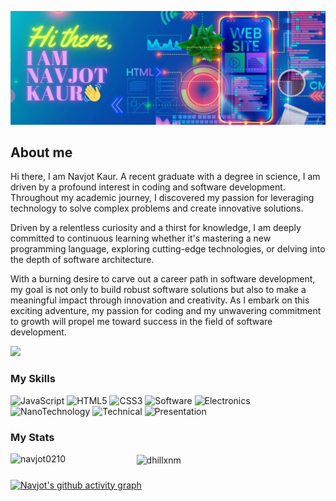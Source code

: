 ![banner](./assets/background.jpg)

## About me
Hi there, I am Navjot Kaur.
A recent graduate with a degree in science, I am driven by a profound interest in coding and 
software development. Throughout my academic journey, I discovered my passion for leveraging 
technology to solve complex problems and create innovative solutions.

Driven by a relentless curiosity and a thirst for knowledge,
I am deeply committed to continuous learning whether it's mastering a new 
programming language, exploring cutting-edge technologies, or delving into the depth of software 
architecture.

With a burning desire to carve out a career path in software development, my goal is not only to 
build robust software solutions but also to make a meaningful impact through innovation and 
creativity. As I embark on this exciting adventure, my passion for coding and my unwavering 
commitment to growth will propel me toward success in the field of software development.

<img src="https://komarev.com/ghpvc/?username=navjot0210&style=for-the-badge&color=blue">

### My Skills
![JavaScript](https://img.shields.io/badge/CODE-JAVASCRIPT-blue?style=for-the-badge
)
![HTML5](https://img.shields.io/badge/WEB-HTML-blue?style=for-the-badge
)
![CSS3](https://img.shields.io/badge/WEB-CSS-blue?style=for-the-badge
)
![Software](https://img.shields.io/badge/SOFTWARE-MICROSOFT-blue?style=for-the-badge
)
![Electronics](https://img.shields.io/badge/ENGINEERING-ELECTRONICS-blue?style=for-the-badge
)
![NanoTechnology](https://img.shields.io/badge/SCIENCE-NANOTECHNOLOGY-blue?style=for-the-badge
)
![Technical](https://img.shields.io/badge/TECHNICAL-DOCUMENTATION-blue?style=for-the-badge
)
![Presentation](https://img.shields.io/badge/PRESENTATION-PUBLIC%20SPEAKING-blue?style=for-the-badge
)

### My Stats
<p><img align="left" width="40%" src="https://github-readme-stats.vercel.app/api/top-langs?username=navjot0210&theme=github_dark&show_icons=true&locale=en&layout=compact" alt="navjot0210" /></p>

<p><img align="center" width="55%" src="https://github-readme-stats.vercel.app/api?username=navjot0210&theme=github_dark&show_icons=true&locale=en" alt="dhillxnm" /></p>


###
[![Navjot's github activity graph](https://github-readme-activity-graph.vercel.app/graph?username=navjot0210&bg_color=171820&color=4fa2ff&line=3bb2ee&point=fff&area=true&hide_border=true)](https://github.com/navjot0210/github-readme-activity-graph)
